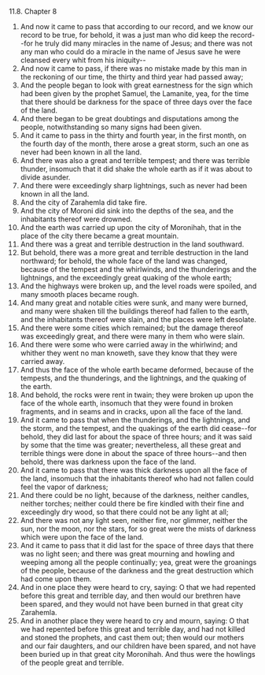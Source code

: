 11.8. Chapter 8
1. And now it came to pass that according to our record, and we know our record to be true, for behold, it was a just man who did keep the record--for he truly did many miracles in the name of Jesus; and there was not any man who could do a miracle in the name of Jesus save he were cleansed every whit from his iniquity--
2. And now it came to pass, if there was no mistake made by this man in the reckoning of our time, the thirty and third year had passed away;
3. And the people began to look with great earnestness for the sign which had been given by the prophet Samuel, the Lamanite, yea, for the time that there should be darkness for the space of three days over the face of the land.
4. And there began to be great doubtings and disputations among the people, notwithstanding so many signs had been given.
5. And it came to pass in the thirty and fourth year, in the first month, on the fourth day of the month, there arose a great storm, such an one as never had been known in all the land.
6. And there was also a great and terrible tempest; and there was terrible thunder, insomuch that it did shake the whole earth as if it was about to divide asunder.
7. And there were exceedingly sharp lightnings, such as never had been known in all the land.
8. And the city of Zarahemla did take fire.
9. And the city of Moroni did sink into the depths of the sea, and the inhabitants thereof were drowned.
10. And the earth was carried up upon the city of Moronihah, that in the place of the city there became a great mountain.
11. And there was a great and terrible destruction in the land southward.
12. But behold, there was a more great and terrible destruction in the land northward; for behold, the whole face of the land was changed, because of the tempest and the whirlwinds, and the thunderings and the lightnings, and the exceedingly great quaking of the whole earth;
13. And the highways were broken up, and the level roads were spoiled, and many smooth places became rough.
14. And many great and notable cities were sunk, and many were burned, and many were shaken till the buildings thereof had fallen to the earth, and the inhabitants thereof were slain, and the places were left desolate.
15. And there were some cities which remained; but the damage thereof was exceedingly great, and there were many in them who were slain.
16. And there were some who were carried away in the whirlwind; and whither they went no man knoweth, save they know that they were carried away.
17. And thus the face of the whole earth became deformed, because of the tempests, and the thunderings, and the lightnings, and the quaking of the earth.
18. And behold, the rocks were rent in twain; they were broken up upon the face of the whole earth, insomuch that they were found in broken fragments, and in seams and in cracks, upon all the face of the land.
19. And it came to pass that when the thunderings, and the lightnings, and the storm, and the tempest, and the quakings of the earth did cease--for behold, they did last for about the space of three hours; and it was said by some that the time was greater; nevertheless, all these great and terrible things were done in about the space of three hours--and then behold, there was darkness upon the face of the land.
20. And it came to pass that there was thick darkness upon all the face of the land, insomuch that the inhabitants thereof who had not fallen could feel the vapor of darkness;
21. And there could be no light, because of the darkness, neither candles, neither torches; neither could there be fire kindled with their fine and exceedingly dry wood, so that there could not be any light at all;
22. And there was not any light seen, neither fire, nor glimmer, neither the sun, nor the moon, nor the stars, for so great were the mists of darkness which were upon the face of the land.
23. And it came to pass that it did last for the space of three days that there was no light seen; and there was great mourning and howling and weeping among all the people continually; yea, great were the groanings of the people, because of the darkness and the great destruction which had come upon them.
24. And in one place they were heard to cry, saying: O that we had repented before this great and terrible day, and then would our brethren have been spared, and they would not have been burned in that great city Zarahemla.
25. And in another place they were heard to cry and mourn, saying: O that we had repented before this great and terrible day, and had not killed and stoned the prophets, and cast them out; then would our mothers and our fair daughters, and our children have been spared, and not have been buried up in that great city Moronihah. And thus were the howlings of the people great and terrible.

